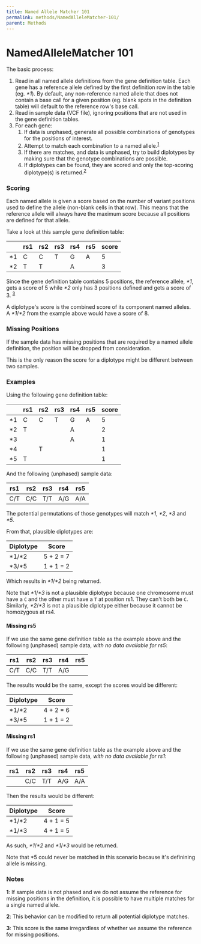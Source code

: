 ```yaml
---
title: Named Allele Matcher 101
permalink: methods/NamedAlleleMatcher-101/
parent: Methods
---
```

# NamedAlleleMatcher 101

The basic process:

1. Read in all named allele definitions from the gene definition table.
   Each gene has a reference allele defined by the first definition row in the table (eg. _*1_).  By default, any non-reference named allele that does not contain a base call for a given position (eg. blank spots in the definition table) will default to the reference row's base call.
2. Read in sample data (VCF file), ignoring positions that are not used in the gene definition tables.
3. For each gene:
    1. If data is unphased, generate all possible combinations of genotypes for the positions of interest.
    2. Attempt to match each combination to a named allele.<sup>[1](#notes)</sup>
    3. If there are matches, and data is unphased, try to build diplotypes by making sure that the genotype combinations are possible.
    4. If diplotypes can be found, they are scored and only the top-scoring diplotype(s) is returned.<sup>[2](#notes)</sup>




### Scoring

Each named allele is given a score based on the number of variant positions used to define the allele (non-blank cells in that row).  This means that the reference allele will always have the maximum score because all positions are defined for that allele.

Take a look at this sample gene definition table:

|     | rs1 | rs2 | rs3 | rs4 | rs5 | score |
| --- | --- | --- | --- | --- | --- | ----- |
| *1  | C   | C   | T   | G   | A   | 5     |
| *2  | T   | T   |     | A   |     | 3     |

Since the gene definition table contains 5 positions, the reference allele, _*1_, gets a score of 5 while _*2_ only has 3 positions defined and gets a score of 3. <sup>[3](#notes)</sup>

A diplotype's score is the combined score of its component named alleles.  A _*1_/_*2_ from the example above would have a score of 8.


### Missing Positions

If the sample data has missing positions that are required by a named allele definition, the position will be dropped from consideration.

This is the only reason the score for a diplotype might be different between two samples.


### Examples

Using the following gene definition table:

|     | rs1 | rs2 | rs3 | rs4 | rs5 | score |
| --- | --- | --- | --- | --- | --- | ----- |
| *1  | C   | C   | T   | G   | A   | 5     |
| *2  | T   |     |     | A   |     | 2     |
| *3  |     |     |     | A   |     | 1     |
| *4  |     | T   |     |     |     | 1     |
| *5  | T   |     |     |     |     | 1     |

And the following (unphased) sample data:

| rs1 | rs2 | rs3 | rs4 | rs5 |
| --- | --- | --- | --- | --- |
| C/T | C/C | T/T | A/G | A/A |

The potential permutations of those genotypes will match _*1_, _*2_, _*3_ and _*5_.

From that, plausible diplotypes are:

| Diplotype | Score     |
| --------- | --------- |
| *1/*2     | 5 + 2 = 7 |
| *3/*5     | 1 + 1 = 2 |

Which results in _*1_/_*2_ being returned.

Note that _*1_/_*3_ is not a plausible diplotype because one chromosome must have a `C` and the other must have a `T` at position rs1.  They can't both be `C`.  Similarly, _*2_/_*3_ is not a plausible diplotype either because it cannot be homozygous at rs4.


#### Missing rs5

If we use the same gene definition table as the example above and the following (unphased) sample data, _with no data available for rs5_:

| rs1 | rs2 | rs3 | rs4 | rs5 |
| --- | --- | --- | --- | --- |
| C/T | C/C | T/T | A/G |     |

The results would be the same, except the scores would be different:

| Diplotype | Score     |
| --------- | --------- |
| *1/*2     | 4 + 2 = 6 |
| *3/*5     | 1 + 1 = 2 |


#### Missing rs1

If we use the same gene definition table as the example above and the following (unphased) sample data, _with no data available for rs1_:

| rs1 | rs2 | rs3 | rs4 | rs5 |
| --- | --- | --- | --- | --- |
|     | C/C | T/T | A/G | A/A |

Then the results would be different:

| Diplotype | Score     |
| --------- | --------- |
| *1/*2     | 4 + 1 = 5 |
| *1/*3     | 4 + 1 = 5 |

As such, _*1_/_*2_ and _*1_/_*3_ would be returned.

Note that *5 could never be matched in this scenario because it's definining allele is missing.


### Notes

__1__:  If sample data is not phased and we do not assume the reference for missing positions in the definition, it is possible to have multiple matches for a single named allele.

__2__: This behavior can be modified to return all potential diplotype matches.

__3__: This score is the same irregardless of whether we assume the reference for missing positions.
